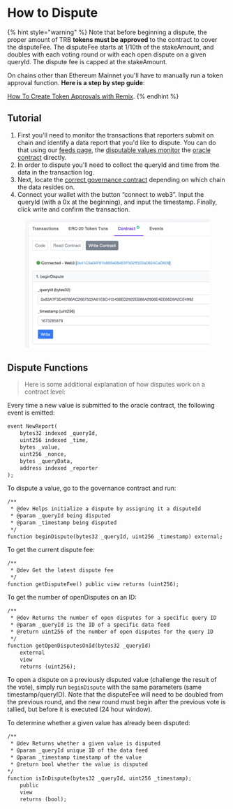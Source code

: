 # How to Dispute

{% hint style="warning" %}
Note that before beginning a dispute, the proper amount of TRB **tokens must be approved** to the contract to cover the disputeFee. The disputeFee starts at 1/10th of the stakeAmount, and doubles with each voting round or with each open dispute on a given queryId. The dispute fee is capped at the stakeAmount.

On chains other than Ethereum Mainnet you'll have to manually run a token approval function.  **Here is a step by step guide**:&#x20;

[How To Create Token Approvals with Remix](https://tellor.io/blog/how-to-create-token-approval-transactions-with-remix/).  &#x20;
{% endhint %}

## Tutorial

1. First you'll need to monitor the transactions that reporters submit on chain and identify a data report that you'd like to dispute.   You can do that using our [feeds page](https://feed.tellor.io), the [disputable values monitor](https://github.com/tellor-io/disputable-values-monitor) the [oracle contract](https://app.gitbook.com/s/tcQlo49FAqTaOimNOz0X/the-basics/contracts-reference) directly.
2. In order to dispute you'll need to collect the queryId and time from the data in the transaction log.&#x20;
3. Next, locate the [correct governance contract](https://app.gitbook.com/s/tcQlo49FAqTaOimNOz0X/the-basics/contracts-reference) depending on which chain the data resides on. &#x20;
4. Connect your wallet with the button “connect to web3”. Input the queryId (with a 0x at the beginning), and input the timestamp. Finally, click write and confirm the transaction.

<figure><img src="../.gitbook/assets/EtherscanDispute.png" alt=""><figcaption></figcaption></figure>

## Dispute Functions

> Here is some additional explanation of how disputes work on a contract level:

Every time a new value is submitted to the oracle contract, the following event is emitted:

```solidity
event NewReport(
    bytes32 indexed _queryId,
    uint256 indexed _time,
    bytes _value,
    uint256 _nonce,
    bytes _queryData,
    address indexed _reporter
);
```

To dispute a value, go to the governance contract and run:

```solidity
/**
 * @dev Helps initialize a dispute by assigning it a disputeId
 * @param _queryId being disputed
 * @param _timestamp being disputed
 */
function beginDispute(bytes32 _queryId, uint256 _timestamp) external;
```

To get the current dispute fee:

```solidity
/**
 * @dev Get the latest dispute fee
 */
function getDisputeFee() public view returns (uint256);
```

To get the number of openDisputes on an ID:

```solidity
/**
 * @dev Returns the number of open disputes for a specific query ID
 * @param _queryId is the ID of a specific data feed
 * @return uint256 of the number of open disputes for the query ID
 */
function getOpenDisputesOnId(bytes32 _queryId)
    external
    view
    returns (uint256);
```

To open a dispute on a previously disputed value (challenge the result of the vote), simply run `beginDispute` with the same parameters (same timestamp/queryID). Note that the disputeFee will need to be doubled from the previous round, and the new round must begin after the previous vote is tallied, but before it is executed (24 hour window).

To determine whether a given value has already been disputed:

```solidity
/**
 * @dev Returns whether a given value is disputed
 * @param _queryId unique ID of the data feed
 * @param _timestamp timestamp of the value
 * @return bool whether the value is disputed
*/
function isInDispute(bytes32 _queryId, uint256 _timestamp);
    public
    view
    returns (bool);
```

